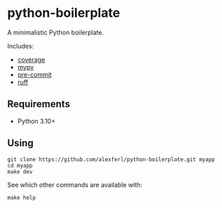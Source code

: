 # python-boilerplate
A minimalistic Python boilerplate.

Includes:
- [coverage](https://coverage.readthedocs.io)
- [mypy](https://mypy-lang.org)
- [pre-commit](https://pre-commit.com)
- [ruff](https://docs.astral.sh/ruff/)

## Requirements
- Python 3.10+

## Using
```shell
git clone https://github.com/alexferl/python-boilerplate.git myapp
cd myapp
make dev
```

See which other commands are available with:
```shell
make help
```
